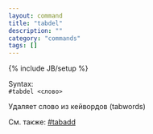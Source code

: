 ```yaml
---
layout: command
title: "tabdel"
description: ""
category: "commands"
tags: []
---
```

{% include JB/setup %}

Syntax:  
`#tabdel <слово>`

Удаляет слово из кейвордов (tabwords)

См. также: [#tabadd](#tabadd)

